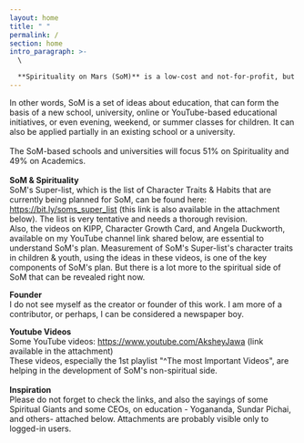 ```yaml
---
layout: home
title: " "
permalink: /
section: home
intro_paragraph: >-
  \

  **Spirituality on Mars (SoM)** is a low-cost and not-for-profit, but scientific and technologically smart model of education, to impart experiential & universal Spiritual Education, along with 21st-century experiential Academic Education to children and youth, whether poor or rich, atheists or believers, that would help them lead a happy & fulfilled life.
---
```

In other words, SoM is a set of ideas about education, that can form the basis of a new school, university, online or YouTube-based educational initiatives, or even evening, weekend, or summer classes for children. It can also be applied partially in an existing school or a university.\
\
The SoM-based schools and universities will focus 51% on Spirituality and 49% on Academics.\
\
**SoM & Spirituality**\
SoM's Super-list, which is the list of Character Traits & Habits that are currently being planned for SoM, can be found here: https://bit.ly/soms_super_list (this link is also available in the attachment below). The list is very tentative and needs a thorough revision.\
Also, the videos on KIPP, Character Growth Card, and Angela Duckworth, available on my YouTube channel link shared below, are essential to understand SoM's plan. Measurement of SoM's Super-list's character traits in children & youth, using the ideas in these videos, is one of the key components of SoM's plan. But there is a lot more to the spiritual side of SoM that can be revealed right now.

**F﻿ounder**\
I do not see myself as the creator or founder of this work. I am more of a contributor, or perhaps, I can be considered a newspaper boy.

**Y﻿outube Videos**\
Some YouTube videos: https://www.youtube.com/AksheyJawa (link available in the attachment)\
These videos, especially the 1st playlist "^The most Important Videos", are helping in the development of SoM's non-spiritual side.\
\
**I﻿nspiration**\
Please do not forget to check the links, and also the sayings of some Spiritual Giants and some CEOs, on education - Yogananda, Sundar Pichai, and others- attached below. Attachments are probably visible only to logged-in users.